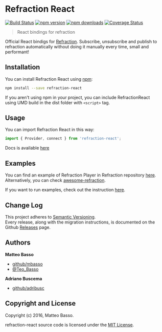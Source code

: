 # Refraction React

[![Build Status](https://travis-ci.org/mbasso/refraction-react.svg?branch=master)](https://travis-ci.org/mbasso/refraction-react)
[![npm version](https://img.shields.io/npm/v/refraction-react.svg)](https://www.npmjs.com/package/refraction-react)
[![npm downloads](https://img.shields.io/npm/dm/refraction-react.svg?maxAge=2592000)](https://www.npmjs.com/package/refraction-react)
[![Coverage Status](https://coveralls.io/repos/github/mbasso/refraction-react/badge.svg?branch=master)](https://coveralls.io/github/mbasso/refraction-react?branch=master)

> React bindings for refraction

Official React bindigs for [Refraction](https://github.com/mbasso/refraction). Subscribe, unsubscribe and publish to refraction automatically without doing it manually every time, small and performant!

## Installation

You can install Refraction React using [npm](https://www.npmjs.com/package/refraction-react):

```bash
npm install --save refraction-react
```

If you aren't using npm in your project, you can include RefractionReact using UMD build in the dist folder with `<script>` tag.

## Usage

You can import Refraction React in this way:

```js
import { Provider, connect } from 'refraction-react';
```

Docs is available [here](docs/README.md)

## Examples

You can find an example of Refraction Player in Refraction repository [here](). Alternatively, you can check [awesome-refraction](https://github.com/mbasso/awesome-refraction).

If you want to run examples, check out the instruction [here](https://mbasso.github.io/refraction/docs/introduction/Examples.html).

## Change Log

This project adheres to [Semantic Versioning](http://semver.org/).  
Every release, along with the migration instructions, is documented on the Github [Releases](https://github.com/mbasso/refraction-react/releases) page.

## Authors
**Matteo Basso**
- [github/mbasso](https://github.com/mbasso)
- [@Teo_Basso](https://twitter.com/Teo_Basso)

**Adriano Buscema**
- [github/adribusc](https://github.com/adribusc)

## Copyright and License
Copyright (c) 2016, Matteo Basso.

refraction-react source code is licensed under the [MIT License](https://github.com/mbasso/refraction-react/blob/master/LICENSE.md).
